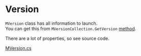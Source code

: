 # Version

`MVersion` class has all information to launch.  
You can get this from `MVersionCollection.GetVersion` [method](https://github.com/CmlLib/CmlLib.Core/wiki/VersionLoader).  

There are a lot of properties, so see source code.

[MVersion.cs](https://github.com/CmlLib/CmlLib.Core/blob/master/CmlLib/Core/Version/MVersion.cs)